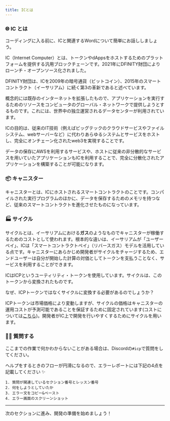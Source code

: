 ```yaml
---
title: ICとは
---
```

### 🌐 IC とは

コーディングに入る前に、ICと関連するWordについて簡単にお話ししましょう。

IC（Internet Computer）とは、トークンやdAppsをホストするためのプラットフォームを提供する汎用ブロックチェーンです。2021年にDFINITY財団によりローンチ・オープンソース化されました。

DFINITY財団は、ICを2009年の暗号通貨（ビットコイン）、2015年のスマートコントラクト（イーサリアム）に続く第3の革新であると述べています。

概念的には既存のインターネットを拡張したもので、アプリケーションを実行するためのリソースをコンピュータのグローバル・ネットワークで提供しようとするものです。これには、世界中の独立運営されるデータセンターが利用されています。

ICの目的は、従来のIT技術（例えばビッグテックのクラウドサービスやファイルシステム、webサーバーなど）に代わりあらゆるシステムとサービスをホストし、完全にオンチェーン化されたweb3を実現することです。

データの保存にAWSを利用するサービスや、ホストに従来の非分散的なサービスを用いていたアプリケーションもICを利用することで、完全に分散化されたアプリケーションを構築することが可能になります。

### 📦 キャニスター

キャニスターとは、ICにホストされるスマートコントラクトのことです。コンパイルされた実行プログラムのほかに、データを保存するためのメモリを持つなど、従来のスマートコントラクトを進化させたものになっています。

### 🏭 サイクル

サイクルとは、イーサリアムにおける**ガス**のようなものでキャニスターが稼働するためのコストとして使われます。根本的な違いは、イーサリアムが「ユーザーペイ」、ICは「スマートコントラクトペイ」（リバースガス）モデルを活用している点です。キャニスターにあらかじめ開発者がサイクルをチャージするため、エンドユーザーは自分が開始した計算の対価としてトークンを支払うことなく、サービスを利用することができます。

ICはICPというユーティリティ・トークンを使用しています。サイクルは、このトークンから変換されたものです。

なぜ、ICPトークンではなくサイクルに変換する必要があるのでしょうか？

ICPトークンは市場価格により変動しますが、サイクルの価格はキャニスターの運用コストが予測可能であることを保証するために固定されています(コストについては[こちら](https://internetcomputer.org/docs/current/developer-docs/deploy/computation-and-storage-costs))。開発者がIC上で開発を行いやすくするためにサイクルを用います。

### 🙋‍♂️ 質問する

ここまでの作業で何かわからないことがある場合は、Discordの`#icp`で質問をしてください。

ヘルプをするときのフローが円滑になるので、エラーレポートには下記の4点を記載してください ✨

```
1. 質問が関連しているセクション番号とレッスン番号
2. 何をしようとしていたか
3. エラー文をコピー&ペースト
4. エラー画面のスクリーンショット
```

---

次のセクションに進み、開発の準備を始めましょう！

